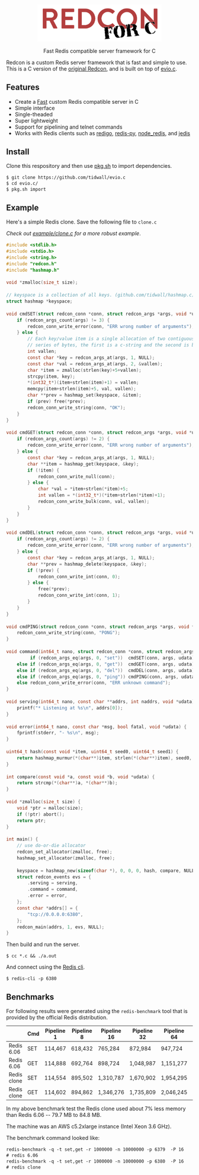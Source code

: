 <p align="center">
<img 
    src="logo.png" 
    width="336" border="0" alt="REDCON">
<br>
</p>

<p align="center">Fast Redis compatible server framework for C</p>


Redcon is a custom Redis server framework that is fast and simple to use. This is a C version of the [original Redcon](https://github.com/tidwall/redcon), and is built on top of [evio.c](https://github.com/tidwall/evio.c).


## Features

- Create a [Fast](#benchmarks) custom Redis compatible server in C
- Simple interface
- Single-theaded
- Super lightweight
- Support for pipelining and telnet commands
- Works with Redis clients such as [redigo](https://github.com/garyburd/redigo), [redis-py](https://github.com/andymccurdy/redis-py), [node_redis](https://github.com/NodeRedis/node_redis), and [jedis](https://github.com/xetorthio/jedis)

## Install

Clone this respository and then use [pkg.sh](https://github.com/tidwall/pkg.sh)
to import dependencies.

```
$ git clone https://github.com/tidwall/evio.c
$ cd evio.c/
$ pkg.sh import
```

## Example

Here's a simple Redis clone. Save the following file to `clone.c` 

*Check out [example/clone.c](/example) for a more robust example*.

```c
#include <stdlib.h>
#include <stdio.h>
#include <string.h>
#include "redcon.h"
#include "hashmap.h"

void *zmalloc(size_t size);

// keyspace is a collection of all keys. (github.com/tidwall/hashmap.c)
struct hashmap *keyspace; 

void cmdSET(struct redcon_conn *conn, struct redcon_args *args, void *udata) {
    if (redcon_args_count(args) != 3) {
        redcon_conn_write_error(conn, "ERR wrong number of arguments");
    } else {
        // Each key/value item is a single allocation of two contiguous 
        // series of bytes, the first is a c-string and the second is binary.
        int vallen;
        const char *key = redcon_args_at(args, 1, NULL);
        const char *val = redcon_args_at(args, 2, &vallen);
        char *item = zmalloc(strlen(key)+5+vallen);
        strcpy(item, key); 
        *(int32_t*)(item+strlen(item)+1) = vallen;
        memcpy(item+strlen(item)+5, val, vallen);
        char **prev = hashmap_set(keyspace, &item);
        if (prev) free(*prev);
        redcon_conn_write_string(conn, "OK");
    }
}

void cmdGET(struct redcon_conn *conn, struct redcon_args *args, void *udata) {
    if (redcon_args_count(args) != 2) {
        redcon_conn_write_error(conn, "ERR wrong number of arguments");
    } else {
        const char *key = redcon_args_at(args, 1, NULL);
        char **item = hashmap_get(keyspace, &key);
        if (!item) {
            redcon_conn_write_null(conn);
        } else {
            char *val = *item+strlen(*item)+5;
            int vallen = *(int32_t*)(*item+strlen(*item)+1);
            redcon_conn_write_bulk(conn, val, vallen);
        }
    }
}

void cmdDEL(struct redcon_conn *conn, struct redcon_args *args, void *udata) {
    if (redcon_args_count(args) != 2) {
        redcon_conn_write_error(conn, "ERR wrong number of arguments");
    } else {
        const char *key = redcon_args_at(args, 1, NULL);
        char **prev = hashmap_delete(keyspace, &key);
        if (!prev) {
            redcon_conn_write_int(conn, 0);
        } else {
            free(*prev);
            redcon_conn_write_int(conn, 1);
        }
    }
}

void cmdPING(struct redcon_conn *conn, struct redcon_args *args, void *udata) {
    redcon_conn_write_string(conn, "PONG");
}

void command(int64_t nano, struct redcon_conn *conn, struct redcon_args *args, void *udata) {
         if (redcon_args_eq(args, 0, "set"))  cmdSET(conn, args, udata);
    else if (redcon_args_eq(args, 0, "get"))  cmdGET(conn, args, udata);
    else if (redcon_args_eq(args, 0, "del"))  cmdDEL(conn, args, udata);
    else if (redcon_args_eq(args, 0, "ping")) cmdPING(conn, args, udata);
    else redcon_conn_write_error(conn, "ERR unknown command");
}

void serving(int64_t nano, const char **addrs, int naddrs, void *udata) {
    printf("* Listening at %s\n", addrs[0]);
}

void error(int64_t nano, const char *msg, bool fatal, void *udata) {
    fprintf(stderr, "- %s\n", msg);
}

uint64_t hash(const void *item, uint64_t seed0, uint64_t seed1) {
    return hashmap_murmur(*(char**)item, strlen(*(char**)item), seed0, seed1);
}

int compare(const void *a, const void *b, void *udata) {
    return strcmp(*(char**)a, *(char**)b);
}

void *zmalloc(size_t size) {
    void *ptr = malloc(size);
    if (!ptr) abort();
    return ptr;
}

int main() {
    // use do-or-die allocator
    redcon_set_allocator(zmalloc, free);
    hashmap_set_allocator(zmalloc, free);

    keyspace = hashmap_new(sizeof(char *), 0, 0, 0, hash, compare, NULL);
    struct redcon_events evs = {
        .serving = serving,
        .command = command,
        .error = error,
    };
    const char *addrs[] = { 
        "tcp://0.0.0.0:6380",
    };
    redcon_main(addrs, 1, evs, NULL);
}
```

Then build and run the server.

```
$ cc *.c && ./a.out
```

And connect using the [Redis cli](https://redis.io/download).

```
$ redis-cli -p 6380
```

## Benchmarks

For following results were generated using the `redis-benchmark` tool that is provided by the official Redis distribution.

|             | Cmd | Pipeline 1  | Pipeline 8  | Pipeline 16   | Pipeline 32   | Pipeline 64   | Pipeline 128  |
| ----------- | ----| ----------- | ----------- | ------------- | ------------- | ------------- | ------------- |
| Redis 6.06  | SET | 114,467     | 618,432     | 765,284       | 872,984       | 947,724       | 990,307       |
| Redis 6.06  | GET | 114,888     | 692,764     | 898,724       | 1,048,987     | 1,151,277     | 1,208,751     |
| Redis clone | SET | 114,554     | 895,502     | 1,310,787     | 1,670,902     | 1,954,295     | 2,122,295     |
| Redis clone | GET | 114,602     | 894,862     | 1,346,276     | 1,735,809     | 2,046,245     | 2,230,151     |

In my above benchmark test the Redis clone used about 7% less memory than Redis 6.06 -- 79.7 MB to 84.8 MB.

The machine was an AWS c5.2xlarge instance (Intel Xeon 3.6 GHz).

The benchmark command looked like:

```
redis-benchmark -q -t set,get -r 1000000 -n 10000000 -p 6379  -P 16   # redis 6.06
redis-benchmark -q -t set,get -r 1000000 -n 10000000 -p 6380  -P 16   # redis clone
```

